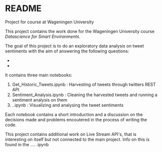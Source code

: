 # README 

Project for course at Wageningen University 

This project contains the work done for the Wageningen University course _Datascience for Smart Environments_.

The goal of this project is to do an exploratory data analysis on tweet sentiments with the aim of answering the following questions:

-
-

It contains three main notebooks:

1. Get_Historic_Tweets.ipynb : Harvesting of tweets through twitters REST API
2. Sentiment_Analysis.ipynb : Cleaning the harvested tweets and running a sentiment analysis on them
3. ..ipynb : Visualizing and analysing the tweet sentiments  

Each notebook contains a short introduction and a discussion on the decisions made and problems encoutered in the process of writing the code.

This project contains additional work on Live Stream API's, that is interesting on itself but not connected to the main project. 
Info on this is found in the .... .ipynb

